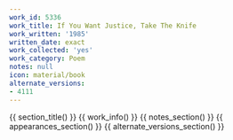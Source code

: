 ```yaml
---
work_id: 5336
work_title: If You Want Justice, Take The Knife
work_written: '1985'
written_date: exact
work_collected: 'yes'
work_category: Poem
notes: null
icon: material/book
alternate_versions:
- 4111
---
```


{{ section_title() }}
{{ work_info() }}
{{ notes_section() }}
{{ appearances_section() }}
{{ alternate_versions_section() }}